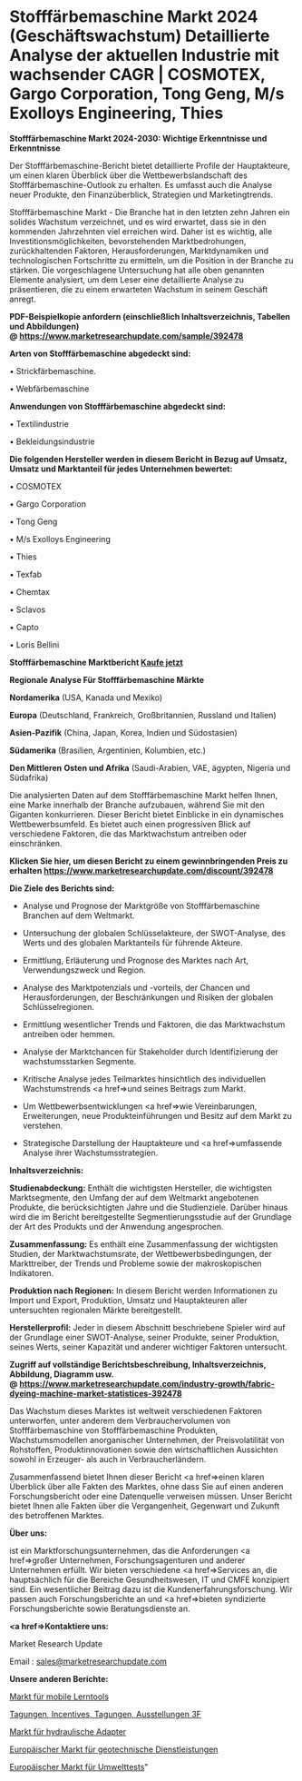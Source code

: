 # Stofffärbemaschine Markt 2024 (Geschäftswachstum) Detaillierte Analyse der aktuellen Industrie mit wachsender CAGR | COSMOTEX, Gargo Corporation, Tong Geng, M/s Exolloys Engineering, Thies

<strong>Stofffärbemaschine Markt 2024-2030: Wichtige Erkenntnisse und Erkenntnisse</strong>

Der Stofffärbemaschine-Bericht bietet detaillierte Profile der Hauptakteure, um einen klaren Überblick über die Wettbewerbslandschaft des Stofffärbemaschine-Outlook zu erhalten. Es umfasst auch die Analyse neuer Produkte, den Finanzüberblick, Strategien und Marketingtrends.

Stofffärbemaschine Markt - Die Branche hat in den letzten zehn Jahren ein solides Wachstum verzeichnet, und es wird erwartet, dass sie in den kommenden Jahrzehnten viel erreichen wird. Daher ist es wichtig, alle Investitionsmöglichkeiten, bevorstehenden Marktbedrohungen, zurückhaltenden Faktoren, Herausforderungen, Marktdynamiken und technologischen Fortschritte zu ermitteln, um die Position in der Branche zu stärken. Die vorgeschlagene Untersuchung hat alle oben genannten Elemente analysiert, um dem Leser eine detaillierte Analyse zu präsentieren, die zu einem erwarteten Wachstum in seinem Geschäft anregt.

<strong><b>PDF-Beispielkopie anfordern (einschließlich Inhaltsverzeichnis, Tabellen und Abbildungen) @ </b></strong><strong><a href=https://www.marketresearchupdate.com/sample/392478><strong>https://www.marketresearchupdate.com/sample/392478</u></a></strong></strong>

<strong>Arten von Stofffärbemaschine abgedeckt sind:</strong>

• Strickfärbemaschine.

• Webfärbemaschine

<strong>Anwendungen von Stofffärbemaschine abgedeckt sind:</strong>

• Textilindustrie

• Bekleidungsindustrie

<strong>Die folgenden Hersteller werden in diesem Bericht in Bezug auf Umsatz, Umsatz und Marktanteil für jedes Unternehmen bewertet:</strong>

• COSMOTEX

• Gargo Corporation

• Tong Geng

• M/s Exolloys Engineering

• Thies

• Texfab

• Chemtax

• Sclavos

• Capto

• Loris Bellini

<strong>Stofffärbemaschine Marktbericht <a href=https://www.marketresearchupdate.com/buynow/392478>Kaufe jetzt</a></strong>

<strong>Regionale Analyse Für Stofffärbemaschine Märkte</strong>

<strong>Nordamerika</strong> (USA, Kanada und Mexiko)

<strong>Europa</strong> (Deutschland, Frankreich, Großbritannien, Russland und Italien)

<strong>Asien-Pazifik</strong> (China, Japan, Korea, Indien und Südostasien)

<strong>Südamerika</strong> (Brasilien, Argentinien, Kolumbien, etc.)

<strong>Den Mittleren</strong> <strong>Osten und Afrika</strong> (Saudi-Arabien, VAE, ägypten, Nigeria und Südafrika)

Die analysierten Daten auf dem Stofffärbemaschine Markt helfen Ihnen, eine Marke innerhalb der Branche aufzubauen, während Sie mit den Giganten konkurrieren. Dieser Bericht bietet Einblicke in ein dynamisches Wettbewerbsumfeld. Es bietet auch einen progressiven Blick auf verschiedene Faktoren, die das Marktwachstum antreiben oder einschränken.

<strong>Klicken Sie hier, um diesen Bericht zu einem gewinnbringenden Preis zu erhalten
</strong><strong><a href=https://www.marketresearchupdate.com/discount/392478>https://www.marketresearchupdate.com/discount/392478</b></u></strong></a>

<strong>Die Ziele des Berichts sind:</strong>

- Analyse und Prognose der Marktgröße von Stofffärbemaschine Branchen auf dem Weltmarkt.

- Untersuchung der globalen Schlüsselakteure, der SWOT-Analyse, des Werts und des globalen Marktanteils für führende Akteure.

- Ermittlung, Erläuterung und Prognose des Marktes nach Art, Verwendungszweck und Region.

- Analyse des Marktpotenzials und -vorteils, der Chancen und Herausforderungen, der Beschränkungen und Risiken der globalen Schlüsselregionen.

- Ermittlung wesentlicher Trends und Faktoren, die das Marktwachstum antreiben oder hemmen.

- Analyse der Marktchancen für Stakeholder durch Identifizierung der wachstumsstarken Segmente.

- Kritische Analyse jedes Teilmarktes hinsichtlich des individuellen Wachstumstrends <a href=>und</a> seines Beitrags zum Markt.

- Um Wettbewerbsentwicklungen <a href=>wie</a> Vereinbarungen, Erweiterungen, neue Produkteinführungen und Besitz auf dem Markt zu verstehen.

- Strategische Darstellung der Hauptakteure und <a href=>umfas</a>sende Analyse ihrer Wachstumsstrategien.

<strong>Inhaltsverzeichnis:</strong>

<strong>Studienabdeckung:</strong> Enthält die wichtigsten Hersteller, die wichtigsten Marktsegmente, den Umfang der auf dem Weltmarkt angebotenen Produkte, die berücksichtigten Jahre und die Studienziele. Darüber hinaus wird die im Bericht bereitgestellte Segmentierungsstudie auf der Grundlage der Art des Produkts und der Anwendung angesprochen.

<strong>Zusammenfassung:</strong> Es enthält eine Zusammenfassung der wichtigsten Studien, der Marktwachstumsrate, der Wettbewerbsbedingungen, der Markttreiber, der Trends und Probleme sowie der makroskopischen Indikatoren.

<strong>Produktion nach Regionen:</strong> In diesem Bericht werden Informationen zu Import und Export, Produktion, Umsatz und Hauptakteuren aller untersuchten regionalen Märkte bereitgestellt.

<strong>Herstellerprofil:</strong> Jeder in diesem Abschnitt beschriebene Spieler wird auf der Grundlage einer SWOT-Analyse, seiner Produkte, seiner Produktion, seines Werts, seiner Kapazität und anderer wichtiger Faktoren untersucht.

<strong><b>Zugriff auf vollständige Berichtsbeschreibung, Inhaltsverzeichnis, Abbildung, Diagramm usw. @ </b></strong><strong><a href=https://www.marketresearchupdate.com/industry-growth/fabric-dyeing-machine-market-statistices-392478>https://www.marketresearchupdate.com/industry-growth/fabric-dyeing-machine-market-statistices-392478</a></strong>

Das Wachstum dieses Marktes ist weltweit verschiedenen Faktoren unterworfen, unter anderem dem Verbrauchervolumen von Stofffärbemaschine von Stofffärbemaschine Produkten, Wachstumsmodellen anorganischer Unternehmen, der Preisvolatilität von Rohstoffen, Produktinnovationen sowie den wirtschaftlichen Aussichten sowohl in Erzeuger- als auch in Verbraucherländern.

Zusammenfassend bietet Ihnen dieser Bericht <a href=>einen</a> klaren Überblick über alle Fakten des Marktes, ohne dass Sie auf einen anderen Forschungsbericht oder eine Datenquelle verweisen müssen. Unser Bericht bietet Ihnen alle Fakten über die Vergangenheit, Gegenwart und Zukunft des betroffenen Marktes.

<strong>Über uns:</strong>

 ist ein Marktforschungsunternehmen, das die Anforderungen <a href=>großer</a> Unternehmen, Forschungsagenturen und anderer Unternehmen erfüllt. Wir bieten verschiedene <a href=>Services</a> an, die hauptsächlich für die Bereiche Gesundheitswesen, IT und CMFE konzipiert sind. Ein wesentlicher Beitrag dazu ist die Kundenerfahrungsforschung. Wir passen auch Forschungsberichte an und <a href=>bieten</a> syndizierte Forschungsberichte sowie Beratungsdienste an.

<strong><a href=>Kontaktiere uns:</a></strong>

Market Research Update

Email : sales@marketresearchupdate.com

<strong>Unsere anderen Berichte:</strong>

<a href=https://www.linkedin.com/pulse/mobile-learning-tools-market-size-set>Markt für mobile Lerntools</a>

<a href=https://www.linkedin.com/pulse/meetings-incentives-conventions-exhibitions-3f>Tagungen, Incentives, Tagungen, Ausstellungen 3F</a>

<a href=https://www.linkedin.com/pulse/hydraulic-adapters-market-report-2023-top-company-trends>Markt für hydraulische Adapter</a>

<a href=https://www.linkedin.com/pulse/europe-geotechnical-services-market-analysis>Europäischer Markt für geotechnische Dienstleistungen</a>

<a href=https://www.linkedin.com/pulse/europe-environmental-testing-market-overview-hexgf/>Europäischer Markt für Umwelttests</a>"
